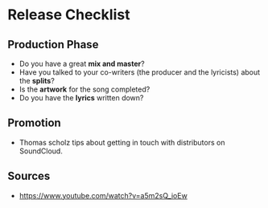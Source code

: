 # Release Checklist

## Production Phase

- ﻿Do you have a great **mix and master**?
- ﻿Have you talked to your co-writers (the producer and the lyricists) about the **splits**?
- ﻿Is the **artwork** for the song completed?
- ﻿Do you have the **lyrics** written down?



## Promotion

* Thomas scholz tips about getting in touch with distributors on SoundCloud.





## Sources

* https://www.youtube.com/watch?v=a5m2sQ_ioEw